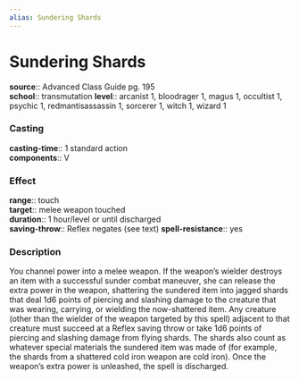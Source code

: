 ```yaml
---
alias: Sundering Shards
---
```


# Sundering Shards 

**source**:: Advanced Class Guide pg. 195  
**school**:: transmutation
**level**:: arcanist 1, bloodrager 1, magus 1, occultist 1, psychic 1, redmantisassassin 1, sorcerer 1, witch 1, wizard 1

### Casting 

**casting-time**:: 1 standard action  
**components**:: V

### Effect 

**range**:: touch  
**target**:: melee weapon touched  
**duration**:: 1 hour/level or until discharged  
**saving-throw**:: Reflex negates (see text)
**spell-resistance**:: yes

### Description 

You channel power into a melee weapon. If the weapon’s wielder destroys an item with a successful sunder combat maneuver, she can release the extra power in the weapon, shattering the sundered item into jagged shards that deal 1d6 points of piercing and slashing damage to the creature that was wearing, carrying, or wielding the now-shattered item. Any creature (other than the wielder of the weapon targeted by this spell) adjacent to that creature must succeed at a Reflex saving throw or take 1d6 points of piercing and slashing damage from flying shards. The shards also count as whatever special materials the sundered item was made of (for example, the shards from a shattered cold iron weapon are cold iron). Once the weapon’s extra power is unleashed, the spell is discharged.
